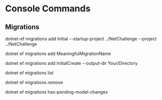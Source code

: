 # Console Commands

## Migrations

dotnet-ef migrations add Initial --startup-project ../NetChallenge --project ../NetChallenge

dotnet ef migrations add MeaningfulMigrationName

dotnet ef migrations add InitialCreate --output-dir Your/Directory

dotnet ef migrations list

dotnet ef migrations remove

dotnet ef migrations has-pending-model-changes
